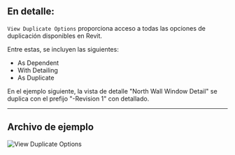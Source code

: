 ## En detalle:
`View Duplicate Options` proporciona acceso a todas las opciones de duplicación disponibles en Revit.

Entre estas, se incluyen las siguientes:
- As Dependent
- With Detailing
- As Duplicate

En el ejemplo siguiente, la vista de detalle "North Wall Window Detail" se duplica con el prefijo "-Revision 1" con detallado.
___
## Archivo de ejemplo

![View Duplicate Options](./DSRevitNodesUI.ViewDuplicateOptions_img.jpg)
